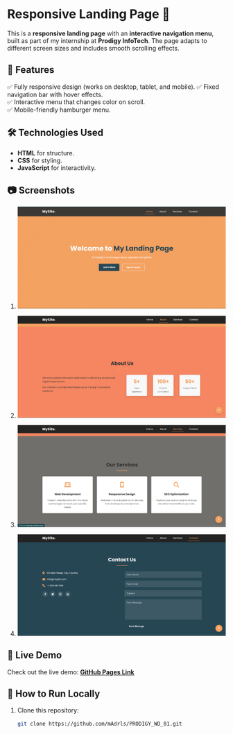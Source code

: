 # Responsive Landing Page 🚀  

This is a **responsive landing page** with an **interactive navigation menu**, built as part of my internship at **Prodigy InfoTech**. The page adapts to different screen sizes and includes smooth scrolling effects.  

## 🔹 Features  
✅ Fully responsive design (works on desktop, tablet, and mobile). 
✅ Fixed navigation bar with hover effects.  
✅ Interactive menu that changes color on scroll.  
✅ Mobile-friendly hamburger menu. 

## 🛠️ Technologies Used  
- **HTML** for structure.
- **CSS** for styling.
- **JavaScript** for interactivity.


## 📷 Screenshots  
1. ![](image.png)


2. ![](image-1.png)


3. ![](image-2.png)


4. ![](image-3.png)


## 🚀 Live Demo  
Check out the live demo: **[GitHub Pages Link](https://github.com/mAdrls/PRODIGY_WD_01.git)**  

## 📌 How to Run Locally  
1. Clone this repository:  
   ```sh
   git clone https://github.com/mAdrls/PRODIGY_WD_01.git
